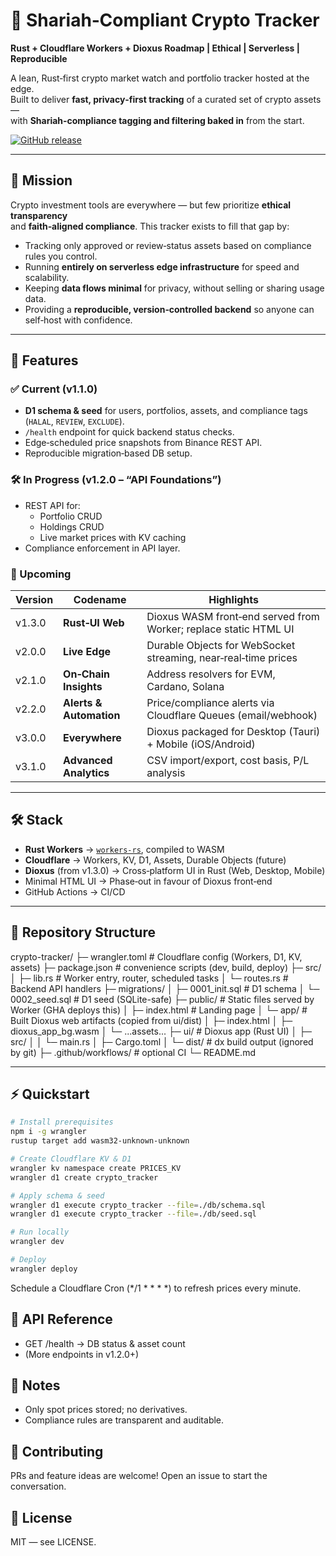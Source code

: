 # 🕌 Shariah‑Compliant Crypto Tracker  
**Rust + Cloudflare Workers + Dioxus Roadmap | Ethical | Serverless | Reproducible**

A lean, Rust‑first crypto market watch and portfolio tracker hosted at the edge.  
Built to deliver **fast, privacy‑first tracking** of a curated set of crypto assets —  
with **Shariah‑compliance tagging and filtering baked in** from the start.

[![GitHub release](https://img.shields.io/github/v/release/project-maya/Crypto-Tracker?sort=semver&color=success&label=release)](https://github.com/project-maya/Crypto-Tracker/releases)

---

## 📖 Mission

Crypto investment tools are everywhere — but few prioritize **ethical transparency**  
and **faith‑aligned compliance**. This tracker exists to fill that gap by:

- Tracking only approved or review‑status assets based on compliance rules you control.
- Running **entirely on serverless edge infrastructure** for speed and scalability.
- Keeping **data flows minimal** for privacy, without selling or sharing usage data.
- Providing a **reproducible, version‑controlled backend** so anyone can self‑host with confidence.

---

## 🚀 Features

### ✅ Current (v1.1.0)
- **D1 schema & seed** for users, portfolios, assets, and compliance tags (`HALAL`, `REVIEW`, `EXCLUDE`).
- `/health` endpoint for quick backend status checks.
- Edge‑scheduled price snapshots from Binance REST API.
- Reproducible migration‑based DB setup.

### 🛠 In Progress (v1.2.0 – “API Foundations”)
- REST API for:
  - Portfolio CRUD
  - Holdings CRUD
  - Live market prices with KV caching
- Compliance enforcement in API layer.

### 🔮 Upcoming

| Version   | Codename                 | Highlights |
|-----------|--------------------------|------------|
| v1.3.0    | **Rust‑UI Web**           | Dioxus WASM front‑end served from Worker; replace static HTML UI |
| v2.0.0    | **Live Edge**             | Durable Objects for WebSocket streaming, near‑real‑time prices |
| v2.1.0    | **On‑Chain Insights**     | Address resolvers for EVM, Cardano, Solana |
| v2.2.0    | **Alerts & Automation**   | Price/compliance alerts via Cloudflare Queues (email/webhook) |
| v3.0.0    | **Everywhere**            | Dioxus packaged for Desktop (Tauri) + Mobile (iOS/Android) |
| v3.1.0    | **Advanced Analytics**    | CSV import/export, cost basis, P/L analysis |

---

## 🛠 Stack

- **Rust Workers** → [`workers-rs`](https://github.com/cloudflare/workers-rs), compiled to WASM  
- **Cloudflare** → Workers, KV, D1, Assets, Durable Objects (future)  
- **Dioxus** (from v1.3.0) → Cross‑platform UI in Rust (Web, Desktop, Mobile)  
- Minimal HTML UI → Phase‑out in favour of Dioxus front‑end  
- GitHub Actions → CI/CD

---

## 📂 Repository Structure

crypto-tracker/
├─ wrangler.toml                 # Cloudflare config (Workers, D1, KV, assets)
├─ package.json                  # convenience scripts (dev, build, deploy)
├─ src/
│  ├─ lib.rs                     # Worker entry, router, scheduled tasks
│  └─ routes.rs                  # Backend API handlers
├─ migrations/
│  ├─ 0001_init.sql              # D1 schema
│  └─ 0002_seed.sql              # D1 seed (SQLite-safe)
├─ public/                       # Static files served by Worker (GHA deploys this)
│  ├─ index.html                 # Landing page
│  └─ app/                       # Built Dioxus web artifacts (copied from ui/dist)
│     ├─ index.html
│     ├─ dioxus_app_bg.wasm
│     └─ ...assets...
├─ ui/                           # Dioxus app (Rust UI)
│  ├─ src/
│  │  └─ main.rs
│  ├─ Cargo.toml
│  └─ dist/                      # dx build output (ignored by git)
├─ .github/workflows/            # optional CI
└─ README.md

---

## ⚡ Quickstart

```bash
# Install prerequisites
npm i -g wrangler
rustup target add wasm32-unknown-unknown

# Create Cloudflare KV & D1
wrangler kv namespace create PRICES_KV
wrangler d1 create crypto_tracker

# Apply schema & seed
wrangler d1 execute crypto_tracker --file=./db/schema.sql
wrangler d1 execute crypto_tracker --file=./db/seed.sql

# Run locally
wrangler dev

# Deploy
wrangler deploy
```

Schedule a Cloudflare Cron (*/1 * * * *) to refresh prices every minute.


## 📡 API Reference
- GET /health → DB status & asset count
- (More endpoints in v1.2.0+)

## 📜 Notes
- Only spot prices stored; no derivatives.
- Compliance rules are transparent and auditable.

## 🤝 Contributing
PRs and feature ideas are welcome! Open an issue to start the conversation.

## 📄 License
MIT — see LICENSE.